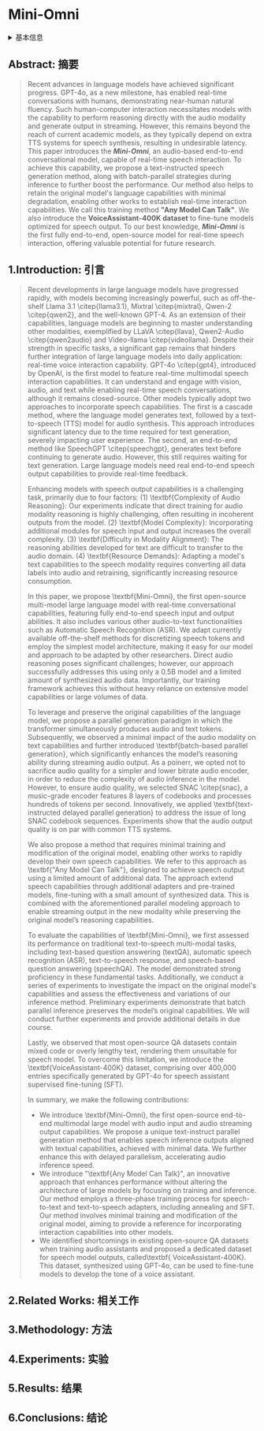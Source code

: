 # Mini-Omni

<details>
<summary>基本信息</summary>

- 标题: Mini-Omni: Language Models Can Hear, Talk While Thinking in Streaming
- 作者:
  - 01 [Zhifei Xie](../../../Authors/Zhifei_Xie.md)
  - 02 [Changqiao Wu](../../../Authors/Changqiao_Wu.md)
- 机构:
  - [清华大学](../../../Institutions/CHN-THU_清华大学.md)
- 时间:
  - 预印时间: 2024.08.29 ArXiv v1
  - 更新笔记: 2024.08.31
- 发表:
  - 期刊/会议 
- 链接:
  - [ArXiv](https://arxiv.org/abs/2408.16725)
  - [DOI]()
  - [Github](https://github.com/gpt-omni/mini-omni)
  - [Demo]()
  - [Scholar](https://scholar.google.com/scholar?cluster=)
- 标签:
  - ?
- 页数: 10
- 引用: ?
- 被引: ?
- 数据:
  - ? 
- 对比:
  - ?
- 复现:
  - ?

</details>

## Abstract: 摘要

> Recent advances in language models have achieved significant progress. GPT-4o, as a new milestone, has enabled real-time conversations with humans, demonstrating near-human natural fluency. Such human-computer interaction necessitates models with the capability to perform reasoning directly with the audio modality and generate output in streaming. However, this remains beyond the reach of current academic models, as they typically depend on extra TTS systems for speech synthesis, resulting in undesirable latency. This paper introduces the ***Mini-Omni***, an audio-based end-to-end conversational model, capable of real-time speech interaction. To achieve this capability, we propose a text-instructed speech generation method, along with batch-parallel strategies during inference to further boost the performance. Our method also helps to retain the original model's language capabilities with minimal degradation, enabling other works to establish real-time interaction capabilities. We call this training method **"Any Model Can Talk"**. 
> We also introduce the **VoiceAssistant-400K dataset** to fine-tune models optimized for speech output. To our best knowledge, ***Mini-Omni*** is the first fully end-to-end, open-source model for real-time speech interaction, offering valuable potential for future research.

## 1.Introduction: 引言

> Recent developments in large language models have progressed rapidly, with models becoming increasingly powerful, such as off-the-shelf Llama 3.1 \citep{llama3.1}, Mixtral \citep{mixtral}, Qwen-2 \citep{qwen2}, and the well-known GPT-4. As an extension of their capabilities, language models are beginning to master understanding other modalities, exemplified by LLaVA \citep{llava}, Qwen2-Audio \citep{qwen2audio} and Video-llama \citep{videollama}. Despite their strength in specific tasks, a significant gap remains that hinders further integration of large language models into daily application: real-time voice interaction capability. GPT-4o \citep{gpt4}, introduced by OpenAI, is the first model to feature real-time multimodal speech interaction capabilities. It can understand and engage with vision, audio, and text while enabling real-time speech conversations, although it remains closed-source. Other models typically adopt two approaches to incorporate speech capabilities. The first is a cascade method, where the language model generates text, followed by a text-to-speech (TTS) model for audio synthesis. This approach introduces significant latency due to the time required for text generation, severely impacting user experience. The second, an end-to-end method like SpeechGPT \citep{speechgpt}, generates text before continuing to generate audio. However, this still requires waiting for text generation. Large language models need real end-to-end speech output capabilities to provide real-time feedback.
>
> Enhancing models with speech output capabilities is a challenging task, primarily due to four factors: (1) \textbf{Complexity of Audio Reasoning}: Our experiments indicate that direct training for audio modality reasoning is highly challenging, often resulting in incoherent outputs from the model. (2) \textbf{Model Complexity}: Incorporating additional modules for speech input and output increases the overall complexity. (3) \textbf{Difficulty in Modality Alignment}: The reasoning abilities developed for text are difficult to transfer to the audio domain. (4) \textbf{Resource Demands}: Adapting a model's text capabilities to the speech modality requires converting all data labels into audio and retraining, significantly increasing resource consumption.
>
> In this paper, we propose \textbf{Mini-Omni}, the first open-source multi-model large language model with real-time conversational capabilities, featuring fully end-to-end speech input and output abilities. It also includes various other audio-to-text functionalities such as Automatic Speech Recognition (ASR). We adapt currently available off-the-shelf methods for discretizing speech tokens and employ the simplest model architecture, making it easy for our model and approach to be adapted by other researchers. 
> Direct audio reasoning poses significant challenges; however, our approach successfully addresses this using only a 0.5B model and a limited amount of synthesized audio data. Importantly, our training framework achieves this without heavy reliance on extensive model capabilities or large volumes of data.
>
> To leverage and preserve the original capabilities of the language model, we propose a parallel generation paradigm in which the transformer simultaneously produces audio and text tokens. Subsequently, we observed a minimal impact of the audio modality on text capabilities and further introduced \textbf{batch-based parallel generation}, which significantly enhances the model’s reasoning ability during streaming audio output. As a poinerr, we opted not to sacrifice audio quality for a simpler and lower bitrate audio encoder, in order to reduce the complexity of audio inference in the model. However, to ensure audio quality, we selected SNAC \citep{snac}, a music-grade encoder features 8 layers of codebooks and processes hundreds of tokens per second. Innovatively, we applied \textbf{text-instructed delayed parallel generation} to address the issue of long SNAC codebook sequences. Experiments show that the audio output quality is on par with common TTS systems.
>
> We also propose a method that requires minimal training and modification of the original model, enabling other works to rapidly develop their own speech capabilities. We refer to this approach as \textbf{"Any Model Can Talk"}, designed to achieve speech output using a limited amount of additional data. The approach extend speech capabilities through additional adapters and pre-trained models, fine-tuning with a small amount of synthesized data. This is combined with the aforementioned parallel modeling approach to enable streaming output in the new modality while preserving the original model’s reasoning capabilities. 
>
> To evaluate the capabilities of \textbf{Mini-Omni}, we first assessed its performance on traditional text-to-speech multi-modal tasks, including text-based question answering (textQA), automatic speech recognition (ASR), text-to-speech response, and speech-based question answering (speechQA). The model demonstrated strong proficiency in these fundamental tasks. Additionally, we conduct a series of experiments to investigate the impact on the original model's capabilities and assess the effectiveness and variations of our inference method. Preliminary experiments demonstrate that batch parallel inference preserves the model’s original capabilities. We will conduct further experiments and provide additional details in due course.
>
> Lastly, we observed that most open-source QA datasets contain mixed code or overly lengthy text, rendering them unsuitable for speech model. To overcome this limitation, we introduce the \textbf{VoiceAssistant-400K} dataset, comprising over 400,000 entries specifically generated by GPT-4o for speech assistant supervised fine-tuning (SFT).
>
> In summary, we make the following contributions:
>
> - We introduce \textbf{Mini-Omni}, the first open-source end-to-end multimodal large model with audio input and audio streaming output capabilities. We propose a unique text-instruct parallel generation method that enables speech inference outputs aligned with textual capabilities, achieved with minimal data. We further enhance this with delayed parallelism, accelerating audio inference speed. 
> - We introduce "\textbf{Any Model Can Talk}", an innovative approach that enhances performance without altering the architecture of large models by focusing on training and inference. Our method employs a three-phase training process for speech-to-text and text-to-speech adapters, including annealing and SFT. Our method involves minimal training and modification of the original model, aiming to provide a reference for incorporating interaction capabilities into other models.
> - We identified shortcomings in existing open-source QA datasets when training audio assistants and proposed a dedicated dataset for speech model outputs, called\textbf{ VoiceAssistant-400K}. This dataset, synthesized using GPT-4o, can be used to fine-tune models to develop the tone of a voice assistant.

## 2.Related Works: 相关工作

## 3.Methodology: 方法

## 4.Experiments: 实验

## 5.Results: 结果

## 6.Conclusions: 结论
